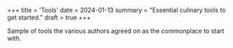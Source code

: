+++
title = 'Tools'
date = 2024-01-13
summary = "Essential culinary tools to get started."
draft = true
+++

Sample of tools the various authors agreed on as the commonplace to start with. 
